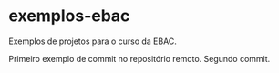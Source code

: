 # exemplos-ebac
Exemplos de projetos para o curso da EBAC.

Primeiro exemplo de commit no repositório remoto.
Segundo commit.
